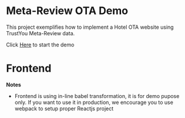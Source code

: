 # Meta-Review OTA Demo

This project exemplifies how to implement a Hotel OTA website using TrustYou Meta-Review data.

Click [Here](frontend/index.html) to start the demo

# Frontend

**Notes**

- Frontend is using in-line babel transformation, it is for demo pupose only. If you want to use it in production, we encourage you to use webpack to setup proper Reactjs project
